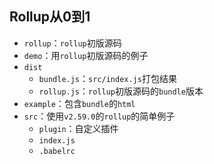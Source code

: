## Rollup从0到1

- `rollup`：`rollup`初版源码
- `demo`：用`rollup`初版源码的例子
- `dist` 
  - `bundle.js`：`src/index.js`打包结果
  - `rollup.js`：`rollup`初版源码的`bundle`版本
- `example`：包含`bundle`的`html`
- `src`：使用`v2.59.0`的`rollup`的简单例子
  -  `plugin`：自定义插件
  -  `index.js`
  -  `.babelrc`


